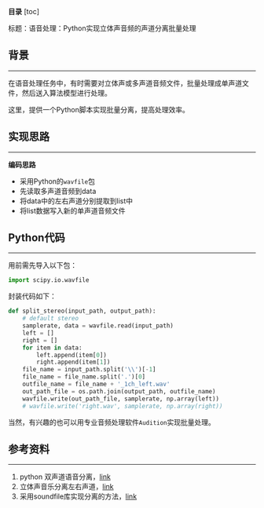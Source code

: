 **目录**
[toc]

标题：语音处理：Python实现立体声音频的声道分离批量处理

## 背景

---

在语音处理任务中，有时需要对立体声或多声道音频文件，批量处理成单声道文件，然后送入算法模型进行处理。

这里，提供一个Python脚本实现批量分离，提高处理效率。



## 实现思路

----

**编码思路**

- 采用Python的`wavfile`包
- 先读取多声道音频到data
- 将data中的左右声道分别提取到list中
- 将list数据写入新的单声道音频文件

## Python代码

----

用前需先导入以下包：

```python
import scipy.io.wavfile
```

封装代码如下：

```python
def split_stereo(input_path, output_path):
    # default stereo
    samplerate, data = wavfile.read(input_path)
    left = []
    right = []
    for item in data:
        left.append(item[0])
        right.append(item[1])
    file_name = input_path.split('\\')[-1]
    file_name = file_name.split('.')[0]
    outfile_name = file_name + '_1ch_left.wav'
    out_path_file = os.path.join(output_path, outfile_name)
    wavfile.write(out_path_file, samplerate, np.array(left))
    # wavfile.write('right.wav', samplerate, np.array(right))
```

当然，有兴趣的也可以用专业音频处理软件`Audition`实现批量处理。

## 参考资料

---

1. python 双声道语音分离，[link](https://blog.csdn.net/qq_24822271/article/details/98032946)
2. 立体声音乐分离左右声道，[link](https://blog.csdn.net/dongfuguo/article/details/118705402)
3. 采用soundfile库实现分离的方法，[link](https://blog.csdn.net/weixin_39930671/article/details/111023881)

